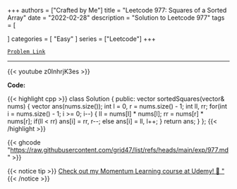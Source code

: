 
+++
authors = ["Crafted by Me"]
title = "Leetcode 977: Squares of a Sorted Array"
date = "2022-02-28"
description = "Solution to Leetcode 977"
tags = [
    
]
categories = [
    "Easy"
]
series = ["Leetcode"]
+++



[`Problem Link`](https://leetcode.com/problems/squares-of-a-sorted-array/description/)

---

{{< youtube z0InhrjK3es >}}

**Code:**

{{< highlight cpp >}}
class Solution {
public:
    vector<int> sortedSquares(vector<int>& nums) {
        vector<int> ans(nums.size());
        int l = 0, r = nums.size() - 1;
        int ll, rr;
        for(int i = nums.size() - 1; i >= 0; i--) {
            ll = nums[l] * nums[l];
            rr = nums[r] * nums[r];
            if(ll < rr) ans[i] = rr, r--;
            else ans[i] = ll, l++;
        }
        return ans;
    }
};
{{< /highlight >}}

{{< ghcode "https://raw.githubusercontent.com/grid47/list/refs/heads/main/exp/977.md" >}}

{{< notice tip >}}
[Check out my Momentum Learning course at Udemy! 🚀 "](https://www.udemy.com/course/blind-75-the-data-structures-and-algorithms-essentials/)
{{< /notice >}}

